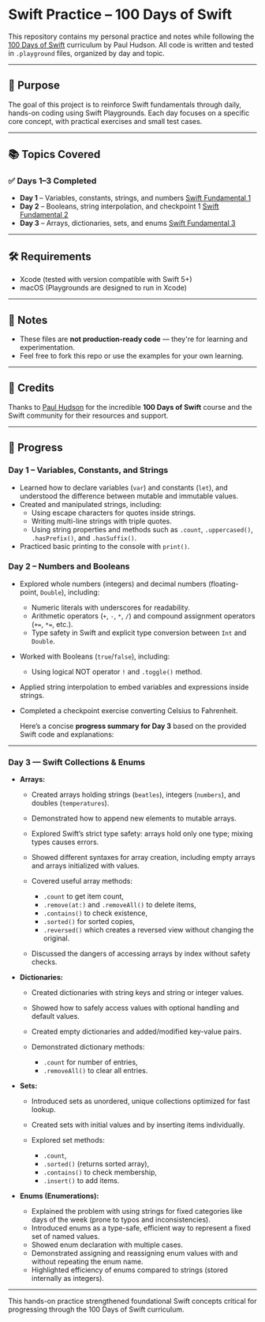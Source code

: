# Swift Practice – 100 Days of Swift

This repository contains my personal practice and notes while following the [100 Days of Swift](https://www.hackingwithswift.com/100) curriculum by Paul Hudson. All code is written and tested in `.playground` files, organized by day and topic.

---

## 🚀 Purpose

The goal of this project is to reinforce Swift fundamentals through daily, hands-on coding using Swift Playgrounds. Each day focuses on a specific core concept, with practical exercises and small test cases.

---

## 📚 Topics Covered

### ✅ Days 1–3 Completed

- **Day 1** – Variables, constants, strings, and numbers  [Swift Fundamental 1](https://github.com/BAAPPS/Playgrounds/blob/main/Basics.playground/Contents.swift)
- **Day 2** – Booleans, string interpolation, and checkpoint 1  [Swift Fundamental 2](https://github.com/BAAPPS/Playgrounds/blob/main/Basics.playground/Contents.swift)
- **Day 3** – Arrays, dictionaries, sets, and enums   [Swift Fundamental 3](https://github.com/BAAPPS/Playgrounds/blob/main/complexDataTypes.playground/Contents.swift)

---

## 🛠 Requirements

- Xcode (tested with version compatible with Swift 5+)
- macOS (Playgrounds are designed to run in Xcode)

---

## 📌 Notes

- These files are **not production-ready code** — they're for learning and experimentation.
- Feel free to fork this repo or use the examples for your own learning.

---

## 🙏 Credits

Thanks to [Paul Hudson](https://www.hackingwithswift.com) for the incredible **100 Days of Swift** course and the Swift community for their resources and support.

---

## 📅 Progress

### Day 1 – Variables, Constants, and Strings

- Learned how to declare variables (`var`) and constants (`let`), and understood the difference between mutable and immutable values.
- Created and manipulated strings, including:
  - Using escape characters for quotes inside strings.
  - Writing multi-line strings with triple quotes.
  - Using string properties and methods such as `.count`, `.uppercased()`, `.hasPrefix()`, and `.hasSuffix()`.
- Practiced basic printing to the console with `print()`.

### Day 2 – Numbers and Booleans

- Explored whole numbers (integers) and decimal numbers (floating-point, `Double`), including:
  - Numeric literals with underscores for readability.
  - Arithmetic operators (`+`, `-`, `*`, `/`) and compound assignment operators (`+=`, `*=`, etc.).
  - Type safety in Swift and explicit type conversion between `Int` and `Double`.
- Worked with Booleans (`true`/`false`), including:
  - Using logical NOT operator `!` and `.toggle()` method.
- Applied string interpolation to embed variables and expressions inside strings.
- Completed a checkpoint exercise converting Celsius to Fahrenheit.

  Here’s a concise **progress summary for Day 3** based on the provided Swift code and explanations:

---

### Day 3 — Swift Collections & Enums

* **Arrays:**

  * Created arrays holding strings (`beatles`), integers (`numbers`), and doubles (`temperatures`).
  * Demonstrated how to append new elements to mutable arrays.
  * Explored Swift’s strict type safety: arrays hold only one type; mixing types causes errors.
  * Showed different syntaxes for array creation, including empty arrays and arrays initialized with values.
  * Covered useful array methods:

    * `.count` to get item count,
    * `.remove(at:)` and `.removeAll()` to delete items,
    * `.contains()` to check existence,
    * `.sorted()` for sorted copies,
    * `.reversed()` which creates a reversed view without changing the original.
  * Discussed the dangers of accessing arrays by index without safety checks.

* **Dictionaries:**

  * Created dictionaries with string keys and string or integer values.
  * Showed how to safely access values with optional handling and default values.
  * Created empty dictionaries and added/modified key-value pairs.
  * Demonstrated dictionary methods:

    * `.count` for number of entries,
    * `.removeAll()` to clear all entries.

* **Sets:**

  * Introduced sets as unordered, unique collections optimized for fast lookup.
  * Created sets with initial values and by inserting items individually.
  * Explored set methods:

    * `.count`,
    * `.sorted()` (returns sorted array),
    * `.contains()` to check membership,
    * `.insert()` to add items.

* **Enums (Enumerations):**

  * Explained the problem with using strings for fixed categories like days of the week (prone to typos and inconsistencies).
  * Introduced enums as a type-safe, efficient way to represent a fixed set of named values.
  * Showed enum declaration with multiple cases.
  * Demonstrated assigning and reassigning enum values with and without repeating the enum name.
  * Highlighted efficiency of enums compared to strings (stored internally as integers).

---

This hands-on practice strengthened foundational Swift concepts critical for progressing through the 100 Days of Swift curriculum.
